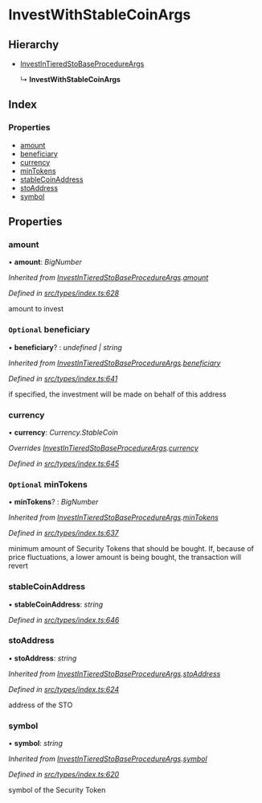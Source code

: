 # InvestWithStableCoinArgs

## Hierarchy

* [InvestInTieredStoBaseProcedureArgs]()

  ↳ **InvestWithStableCoinArgs**

## Index

### Properties

* [amount]()
* [beneficiary]()
* [currency]()
* [minTokens]()
* [stableCoinAddress]()
* [stoAddress]()
* [symbol]()

## Properties

### amount

• **amount**: _BigNumber_

_Inherited from_ [_InvestInTieredStoBaseProcedureArgs_]()_._[_amount_]()

_Defined in_ [_src/types/index.ts:628_](https://github.com/PolymathNetwork/polymath-sdk/blob/550676f/src/types/index.ts#L628)

amount to invest

### `Optional` beneficiary

• **beneficiary**? : _undefined \| string_

_Inherited from_ [_InvestInTieredStoBaseProcedureArgs_]()_._[_beneficiary_]()

_Defined in_ [_src/types/index.ts:641_](https://github.com/PolymathNetwork/polymath-sdk/blob/550676f/src/types/index.ts#L641)

if specified, the investment will be made on behalf of this address

### currency

• **currency**: _Currency.StableCoin_

_Overrides_ [_InvestInTieredStoBaseProcedureArgs_]()_._[_currency_]()

_Defined in_ [_src/types/index.ts:645_](https://github.com/PolymathNetwork/polymath-sdk/blob/550676f/src/types/index.ts#L645)

### `Optional` minTokens

• **minTokens**? : _BigNumber_

_Inherited from_ [_InvestInTieredStoBaseProcedureArgs_]()_._[_minTokens_]()

_Defined in_ [_src/types/index.ts:637_](https://github.com/PolymathNetwork/polymath-sdk/blob/550676f/src/types/index.ts#L637)

minimum amount of Security Tokens that should be bought. If, because of price fluctuations, a lower amount is being bought, the transaction will revert

### stableCoinAddress

• **stableCoinAddress**: _string_

_Defined in_ [_src/types/index.ts:646_](https://github.com/PolymathNetwork/polymath-sdk/blob/550676f/src/types/index.ts#L646)

### stoAddress

• **stoAddress**: _string_

_Inherited from_ [_InvestInTieredStoBaseProcedureArgs_]()_._[_stoAddress_]()

_Defined in_ [_src/types/index.ts:624_](https://github.com/PolymathNetwork/polymath-sdk/blob/550676f/src/types/index.ts#L624)

address of the STO

### symbol

• **symbol**: _string_

_Inherited from_ [_InvestInTieredStoBaseProcedureArgs_]()_._[_symbol_]()

_Defined in_ [_src/types/index.ts:620_](https://github.com/PolymathNetwork/polymath-sdk/blob/550676f/src/types/index.ts#L620)

symbol of the Security Token

